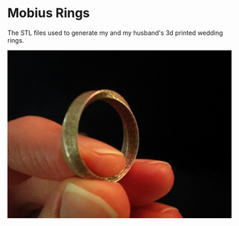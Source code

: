 # Mobius Rings
The STL files used to generate my and my husband's 3d printed wedding rings.

![](finished.jpg)

